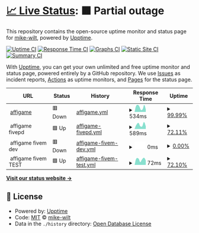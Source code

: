 # [📈 Live Status](https://mike-wilt.github.io//upptime): <!--live status--> **🟧 Partial outage**

This repository contains the open-source uptime monitor and status page for [mike-wilt](https://mike-wilt.github.io//upptime), powered by [Upptime](https://github.com/upptime/upptime).

[![Uptime CI](https://github.com/mike-wilt//upptime/workflows/Uptime%20CI/badge.svg)](https://github.com/mike-wilt//upptime/actions?query=workflow%3A%22Uptime+CI%22)
[![Response Time CI](https://github.com/mike-wilt//upptime/workflows/Response%20Time%20CI/badge.svg)](https://github.com/mike-wilt//upptime/actions?query=workflow%3A%22Response+Time+CI%22)
[![Graphs CI](https://github.com/mike-wilt//upptime/workflows/Graphs%20CI/badge.svg)](https://github.com/mike-wilt//upptime/actions?query=workflow%3A%22Graphs+CI%22)
[![Static Site CI](https://github.com/mike-wilt//upptime/workflows/Static%20Site%20CI/badge.svg)](https://github.com/mike-wilt//upptime/actions?query=workflow%3A%22Static+Site+CI%22)
[![Summary CI](https://github.com/mike-wilt//upptime/workflows/Summary%20CI/badge.svg)](https://github.com/mike-wilt//upptime/actions?query=workflow%3A%22Summary+CI%22)

With [Upptime](https://upptime.js.org), you can get your own unlimited and free uptime monitor and status page, powered entirely by a GitHub repository. We use [Issues](https://github.com/mike-wilt//upptime/issues) as incident reports, [Actions](https://github.com/mike-wilt//upptime/actions) as uptime monitors, and [Pages](https://mike-wilt.github.io//upptime) for the status page.

<!--start: status pages-->
<!-- This summary is generated by Upptime (https://github.com/upptime/upptime) -->
<!-- Do not edit this manually, your changes will be overwritten -->
<!-- prettier-ignore -->
| URL | Status | History | Response Time | Uptime |
| --- | ------ | ------- | ------------- | ------ |
| <img alt="" src="https://icons.duckduckgo.com/ip3/www.affigame.com.ico" height="13"> [affigame](https://www.affigame.com) | 🟥 Down | [affigame.yml](https://github.com/mike-wilt/upptime/commits/HEAD/history/affigame.yml) | <details><summary><img alt="Response time graph" src="./graphs/affigame/response-time-week.png" height="20"> 534ms</summary><br><a href="https://mike-wilt.github.io/upptime/history/affigame"><img alt="Response time 359" src="https://img.shields.io/endpoint?url=https%3A%2F%2Fraw.githubusercontent.com%2Fmike-wilt%2Fupptime%2FHEAD%2Fapi%2Faffigame%2Fresponse-time.json"></a><br><a href="https://mike-wilt.github.io/upptime/history/affigame"><img alt="24-hour response time 2018" src="https://img.shields.io/endpoint?url=https%3A%2F%2Fraw.githubusercontent.com%2Fmike-wilt%2Fupptime%2FHEAD%2Fapi%2Faffigame%2Fresponse-time-day.json"></a><br><a href="https://mike-wilt.github.io/upptime/history/affigame"><img alt="7-day response time 534" src="https://img.shields.io/endpoint?url=https%3A%2F%2Fraw.githubusercontent.com%2Fmike-wilt%2Fupptime%2FHEAD%2Fapi%2Faffigame%2Fresponse-time-week.json"></a><br><a href="https://mike-wilt.github.io/upptime/history/affigame"><img alt="30-day response time 356" src="https://img.shields.io/endpoint?url=https%3A%2F%2Fraw.githubusercontent.com%2Fmike-wilt%2Fupptime%2FHEAD%2Fapi%2Faffigame%2Fresponse-time-month.json"></a><br><a href="https://mike-wilt.github.io/upptime/history/affigame"><img alt="1-year response time 359" src="https://img.shields.io/endpoint?url=https%3A%2F%2Fraw.githubusercontent.com%2Fmike-wilt%2Fupptime%2FHEAD%2Fapi%2Faffigame%2Fresponse-time-year.json"></a></details> | <details><summary><a href="https://mike-wilt.github.io/upptime/history/affigame">99.99%</a></summary><a href="https://mike-wilt.github.io/upptime/history/affigame"><img alt="All-time uptime 99.20%" src="https://img.shields.io/endpoint?url=https%3A%2F%2Fraw.githubusercontent.com%2Fmike-wilt%2Fupptime%2FHEAD%2Fapi%2Faffigame%2Fuptime.json"></a><br><a href="https://mike-wilt.github.io/upptime/history/affigame"><img alt="24-hour uptime 99.96%" src="https://img.shields.io/endpoint?url=https%3A%2F%2Fraw.githubusercontent.com%2Fmike-wilt%2Fupptime%2FHEAD%2Fapi%2Faffigame%2Fuptime-day.json"></a><br><a href="https://mike-wilt.github.io/upptime/history/affigame"><img alt="7-day uptime 99.99%" src="https://img.shields.io/endpoint?url=https%3A%2F%2Fraw.githubusercontent.com%2Fmike-wilt%2Fupptime%2FHEAD%2Fapi%2Faffigame%2Fuptime-week.json"></a><br><a href="https://mike-wilt.github.io/upptime/history/affigame"><img alt="30-day uptime 100.00%" src="https://img.shields.io/endpoint?url=https%3A%2F%2Fraw.githubusercontent.com%2Fmike-wilt%2Fupptime%2FHEAD%2Fapi%2Faffigame%2Fuptime-month.json"></a><br><a href="https://mike-wilt.github.io/upptime/history/affigame"><img alt="1-year uptime 99.20%" src="https://img.shields.io/endpoint?url=https%3A%2F%2Fraw.githubusercontent.com%2Fmike-wilt%2Fupptime%2FHEAD%2Fapi%2Faffigame%2Fuptime-year.json"></a></details>
| <img alt="" src="https://www.affigame.com/wp-content/uploads/2022/10/affigame5-36x36-1.png" height="13"> affigame fivepd | 🟩 Up | [affigame-fivepd.yml](https://github.com/mike-wilt/upptime/commits/HEAD/history/affigame-fivepd.yml) | <details><summary><img alt="Response time graph" src="./graphs/affigame-fivepd/response-time-week.png" height="20"> 589ms</summary><br><a href="https://mike-wilt.github.io/upptime/history/affigame-fivepd"><img alt="Response time 631" src="https://img.shields.io/endpoint?url=https%3A%2F%2Fraw.githubusercontent.com%2Fmike-wilt%2Fupptime%2FHEAD%2Fapi%2Faffigame-fivepd%2Fresponse-time.json"></a><br><a href="https://mike-wilt.github.io/upptime/history/affigame-fivepd"><img alt="24-hour response time 809" src="https://img.shields.io/endpoint?url=https%3A%2F%2Fraw.githubusercontent.com%2Fmike-wilt%2Fupptime%2FHEAD%2Fapi%2Faffigame-fivepd%2Fresponse-time-day.json"></a><br><a href="https://mike-wilt.github.io/upptime/history/affigame-fivepd"><img alt="7-day response time 589" src="https://img.shields.io/endpoint?url=https%3A%2F%2Fraw.githubusercontent.com%2Fmike-wilt%2Fupptime%2FHEAD%2Fapi%2Faffigame-fivepd%2Fresponse-time-week.json"></a><br><a href="https://mike-wilt.github.io/upptime/history/affigame-fivepd"><img alt="30-day response time 548" src="https://img.shields.io/endpoint?url=https%3A%2F%2Fraw.githubusercontent.com%2Fmike-wilt%2Fupptime%2FHEAD%2Fapi%2Faffigame-fivepd%2Fresponse-time-month.json"></a><br><a href="https://mike-wilt.github.io/upptime/history/affigame-fivepd"><img alt="1-year response time 631" src="https://img.shields.io/endpoint?url=https%3A%2F%2Fraw.githubusercontent.com%2Fmike-wilt%2Fupptime%2FHEAD%2Fapi%2Faffigame-fivepd%2Fresponse-time-year.json"></a></details> | <details><summary><a href="https://mike-wilt.github.io/upptime/history/affigame-fivepd">72.11%</a></summary><a href="https://mike-wilt.github.io/upptime/history/affigame-fivepd"><img alt="All-time uptime 90.58%" src="https://img.shields.io/endpoint?url=https%3A%2F%2Fraw.githubusercontent.com%2Fmike-wilt%2Fupptime%2FHEAD%2Fapi%2Faffigame-fivepd%2Fuptime.json"></a><br><a href="https://mike-wilt.github.io/upptime/history/affigame-fivepd"><img alt="24-hour uptime 100.00%" src="https://img.shields.io/endpoint?url=https%3A%2F%2Fraw.githubusercontent.com%2Fmike-wilt%2Fupptime%2FHEAD%2Fapi%2Faffigame-fivepd%2Fuptime-day.json"></a><br><a href="https://mike-wilt.github.io/upptime/history/affigame-fivepd"><img alt="7-day uptime 72.11%" src="https://img.shields.io/endpoint?url=https%3A%2F%2Fraw.githubusercontent.com%2Fmike-wilt%2Fupptime%2FHEAD%2Fapi%2Faffigame-fivepd%2Fuptime-week.json"></a><br><a href="https://mike-wilt.github.io/upptime/history/affigame-fivepd"><img alt="30-day uptime 90.27%" src="https://img.shields.io/endpoint?url=https%3A%2F%2Fraw.githubusercontent.com%2Fmike-wilt%2Fupptime%2FHEAD%2Fapi%2Faffigame-fivepd%2Fuptime-month.json"></a><br><a href="https://mike-wilt.github.io/upptime/history/affigame-fivepd"><img alt="1-year uptime 90.58%" src="https://img.shields.io/endpoint?url=https%3A%2F%2Fraw.githubusercontent.com%2Fmike-wilt%2Fupptime%2FHEAD%2Fapi%2Faffigame-fivepd%2Fuptime-year.json"></a></details>
| <img alt="" src="https://www.affigame.com/wp-content/uploads/2022/10/affigame5-36x36-1.png" height="13"> affigame fivem dev | 🟥 Down | [affigame-fivem-dev.yml](https://github.com/mike-wilt/upptime/commits/HEAD/history/affigame-fivem-dev.yml) | <details><summary><img alt="Response time graph" src="./graphs/affigame-fivem-dev/response-time-week.png" height="20"> 0ms</summary><br><a href="https://mike-wilt.github.io/upptime/history/affigame-fivem-dev"><img alt="Response time 318" src="https://img.shields.io/endpoint?url=https%3A%2F%2Fraw.githubusercontent.com%2Fmike-wilt%2Fupptime%2FHEAD%2Fapi%2Faffigame-fivem-dev%2Fresponse-time.json"></a><br><a href="https://mike-wilt.github.io/upptime/history/affigame-fivem-dev"><img alt="24-hour response time 0" src="https://img.shields.io/endpoint?url=https%3A%2F%2Fraw.githubusercontent.com%2Fmike-wilt%2Fupptime%2FHEAD%2Fapi%2Faffigame-fivem-dev%2Fresponse-time-day.json"></a><br><a href="https://mike-wilt.github.io/upptime/history/affigame-fivem-dev"><img alt="7-day response time 0" src="https://img.shields.io/endpoint?url=https%3A%2F%2Fraw.githubusercontent.com%2Fmike-wilt%2Fupptime%2FHEAD%2Fapi%2Faffigame-fivem-dev%2Fresponse-time-week.json"></a><br><a href="https://mike-wilt.github.io/upptime/history/affigame-fivem-dev"><img alt="30-day response time 0" src="https://img.shields.io/endpoint?url=https%3A%2F%2Fraw.githubusercontent.com%2Fmike-wilt%2Fupptime%2FHEAD%2Fapi%2Faffigame-fivem-dev%2Fresponse-time-month.json"></a><br><a href="https://mike-wilt.github.io/upptime/history/affigame-fivem-dev"><img alt="1-year response time 318" src="https://img.shields.io/endpoint?url=https%3A%2F%2Fraw.githubusercontent.com%2Fmike-wilt%2Fupptime%2FHEAD%2Fapi%2Faffigame-fivem-dev%2Fresponse-time-year.json"></a></details> | <details><summary><a href="https://mike-wilt.github.io/upptime/history/affigame-fivem-dev">0.00%</a></summary><a href="https://mike-wilt.github.io/upptime/history/affigame-fivem-dev"><img alt="All-time uptime 11.76%" src="https://img.shields.io/endpoint?url=https%3A%2F%2Fraw.githubusercontent.com%2Fmike-wilt%2Fupptime%2FHEAD%2Fapi%2Faffigame-fivem-dev%2Fuptime.json"></a><br><a href="https://mike-wilt.github.io/upptime/history/affigame-fivem-dev"><img alt="24-hour uptime 0.00%" src="https://img.shields.io/endpoint?url=https%3A%2F%2Fraw.githubusercontent.com%2Fmike-wilt%2Fupptime%2FHEAD%2Fapi%2Faffigame-fivem-dev%2Fuptime-day.json"></a><br><a href="https://mike-wilt.github.io/upptime/history/affigame-fivem-dev"><img alt="7-day uptime 0.00%" src="https://img.shields.io/endpoint?url=https%3A%2F%2Fraw.githubusercontent.com%2Fmike-wilt%2Fupptime%2FHEAD%2Fapi%2Faffigame-fivem-dev%2Fuptime-week.json"></a><br><a href="https://mike-wilt.github.io/upptime/history/affigame-fivem-dev"><img alt="30-day uptime 0.00%" src="https://img.shields.io/endpoint?url=https%3A%2F%2Fraw.githubusercontent.com%2Fmike-wilt%2Fupptime%2FHEAD%2Fapi%2Faffigame-fivem-dev%2Fuptime-month.json"></a><br><a href="https://mike-wilt.github.io/upptime/history/affigame-fivem-dev"><img alt="1-year uptime 11.76%" src="https://img.shields.io/endpoint?url=https%3A%2F%2Fraw.githubusercontent.com%2Fmike-wilt%2Fupptime%2FHEAD%2Fapi%2Faffigame-fivem-dev%2Fuptime-year.json"></a></details>
| <img alt="" src="https://www.affigame.com/wp-content/uploads/2022/10/affigame5-36x36-1.png" height="13"> affigame fivem TEST | 🟩 Up | [affigame-fivem-test.yml](https://github.com/mike-wilt/upptime/commits/HEAD/history/affigame-fivem-test.yml) | <details><summary><img alt="Response time graph" src="./graphs/affigame-fivem-test/response-time-week.png" height="20"> 72ms</summary><br><a href="https://mike-wilt.github.io/upptime/history/affigame-fivem-test"><img alt="Response time 73" src="https://img.shields.io/endpoint?url=https%3A%2F%2Fraw.githubusercontent.com%2Fmike-wilt%2Fupptime%2FHEAD%2Fapi%2Faffigame-fivem-test%2Fresponse-time.json"></a><br><a href="https://mike-wilt.github.io/upptime/history/affigame-fivem-test"><img alt="24-hour response time 112" src="https://img.shields.io/endpoint?url=https%3A%2F%2Fraw.githubusercontent.com%2Fmike-wilt%2Fupptime%2FHEAD%2Fapi%2Faffigame-fivem-test%2Fresponse-time-day.json"></a><br><a href="https://mike-wilt.github.io/upptime/history/affigame-fivem-test"><img alt="7-day response time 72" src="https://img.shields.io/endpoint?url=https%3A%2F%2Fraw.githubusercontent.com%2Fmike-wilt%2Fupptime%2FHEAD%2Fapi%2Faffigame-fivem-test%2Fresponse-time-week.json"></a><br><a href="https://mike-wilt.github.io/upptime/history/affigame-fivem-test"><img alt="30-day response time 65" src="https://img.shields.io/endpoint?url=https%3A%2F%2Fraw.githubusercontent.com%2Fmike-wilt%2Fupptime%2FHEAD%2Fapi%2Faffigame-fivem-test%2Fresponse-time-month.json"></a><br><a href="https://mike-wilt.github.io/upptime/history/affigame-fivem-test"><img alt="1-year response time 73" src="https://img.shields.io/endpoint?url=https%3A%2F%2Fraw.githubusercontent.com%2Fmike-wilt%2Fupptime%2FHEAD%2Fapi%2Faffigame-fivem-test%2Fresponse-time-year.json"></a></details> | <details><summary><a href="https://mike-wilt.github.io/upptime/history/affigame-fivem-test">72.10%</a></summary><a href="https://mike-wilt.github.io/upptime/history/affigame-fivem-test"><img alt="All-time uptime 91.67%" src="https://img.shields.io/endpoint?url=https%3A%2F%2Fraw.githubusercontent.com%2Fmike-wilt%2Fupptime%2FHEAD%2Fapi%2Faffigame-fivem-test%2Fuptime.json"></a><br><a href="https://mike-wilt.github.io/upptime/history/affigame-fivem-test"><img alt="24-hour uptime 100.00%" src="https://img.shields.io/endpoint?url=https%3A%2F%2Fraw.githubusercontent.com%2Fmike-wilt%2Fupptime%2FHEAD%2Fapi%2Faffigame-fivem-test%2Fuptime-day.json"></a><br><a href="https://mike-wilt.github.io/upptime/history/affigame-fivem-test"><img alt="7-day uptime 72.10%" src="https://img.shields.io/endpoint?url=https%3A%2F%2Fraw.githubusercontent.com%2Fmike-wilt%2Fupptime%2FHEAD%2Fapi%2Faffigame-fivem-test%2Fuptime-week.json"></a><br><a href="https://mike-wilt.github.io/upptime/history/affigame-fivem-test"><img alt="30-day uptime 90.25%" src="https://img.shields.io/endpoint?url=https%3A%2F%2Fraw.githubusercontent.com%2Fmike-wilt%2Fupptime%2FHEAD%2Fapi%2Faffigame-fivem-test%2Fuptime-month.json"></a><br><a href="https://mike-wilt.github.io/upptime/history/affigame-fivem-test"><img alt="1-year uptime 91.67%" src="https://img.shields.io/endpoint?url=https%3A%2F%2Fraw.githubusercontent.com%2Fmike-wilt%2Fupptime%2FHEAD%2Fapi%2Faffigame-fivem-test%2Fuptime-year.json"></a></details>

<!--end: status pages-->

[**Visit our status website →**](https://mike-wilt.github.io//upptime)

## 📄 License

- Powered by: [Upptime](https://github.com/upptime/upptime)
- Code: [MIT](./LICENSE) © [mike-wilt](https://mike-wilt.github.io//upptime)
- Data in the `./history` directory: [Open Database License](https://opendatacommons.org/licenses/odbl/1-0/)
